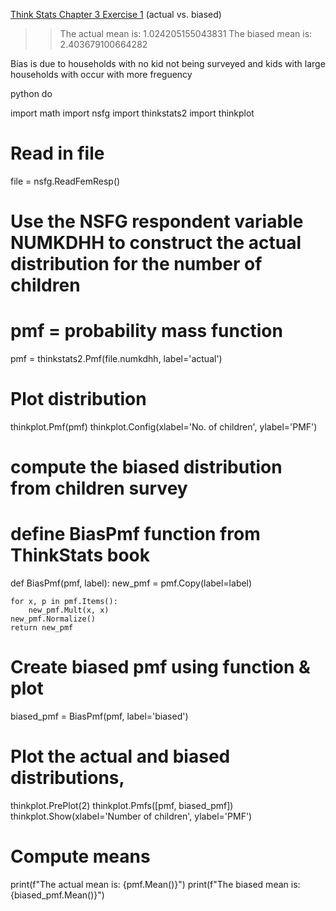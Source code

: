 [Think Stats Chapter 3 Exercise 1](http://greenteapress.com/thinkstats2/html/thinkstats2004.html#toc31) (actual vs. biased)

>> The actual mean is: 1.024205155043831
The biased mean is: 2.403679100664282

Bias is due to households with no kid not being surveyed and kids with large households with occur with more freguency 

python do

import math
import nsfg
import thinkstats2
import thinkplot

# Read in file
file = nsfg.ReadFemResp()
# Use the NSFG respondent variable NUMKDHH to construct the actual distribution for the number of children
# pmf = probability mass function
pmf = thinkstats2.Pmf(file.numkdhh, label='actual')
# Plot distribution
thinkplot.Pmf(pmf)
thinkplot.Config(xlabel='No. of children', ylabel='PMF')


# compute the biased distribution from children survey

# define BiasPmf function from ThinkStats book
def BiasPmf(pmf, label):
    new_pmf = pmf.Copy(label=label)

    for x, p in pmf.Items():
        new_pmf.Mult(x, x)
    new_pmf.Normalize()
    return new_pmf


# Create biased pmf using function & plot
biased_pmf = BiasPmf(pmf, label='biased')

# Plot the actual and biased distributions,
thinkplot.PrePlot(2)
thinkplot.Pmfs([pmf, biased_pmf])
thinkplot.Show(xlabel='Number of children', ylabel='PMF')
# Compute means
print(f"The actual mean is: {pmf.Mean()}")
print(f"The biased mean is: {biased_pmf.Mean()}")
